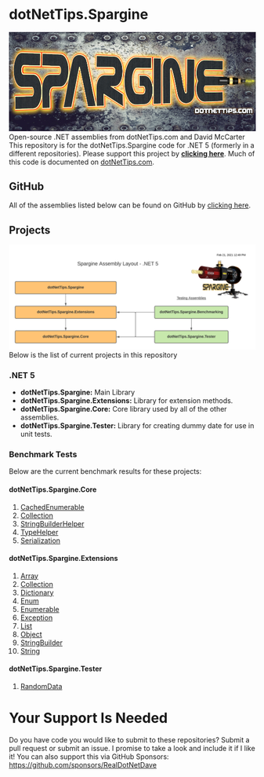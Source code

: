 # dotNetTips.Spargine
![](docs/graphics/Spargine%20-%202021%20-%20Logo%20Text@0.5x-METAL.png)
Open-source .NET assemblies from dotNetTips.com and David McCarter
This repository is for the dotNetTips.Spargine code for .NET 5 (formerly in a different repositories). Please support this project by <a href="https://github.com/sponsors/RealDotNetDave" target="_blank">**clicking here**</a>. 
Much of this code is documented on <a href="https://dotnettips.wordpress.com/category/open-source/spargine/" target="_blank">dotNetTips.com</a>.
## GitHub
All of the assemblies listed below can be found on GitHub by <a href="https://www.nuget.org/packages?q=spargine+dotnettips" target="_blank">clicking here</a>.
## Projects
![](docs/graphics/Spargine%20Assembly%20Layout.png)
Below is the list of current projects in this repository
### .NET 5
*  	**dotNetTips.Spargine:** Main Library
*   **dotNetTips.Spargine.Extensions:** Library for extension methods.
*   **dotNetTips.Spargine.Core:** Core library used by all of the other assemblies.
*   **dotNetTips.Spargine.Tester:** Library for creating dummy date for use in unit tests.
### Benchmark Tests
Below are the current benchmark results for these projects:
#### dotNetTips.Spargine.Core
1. <a href="https://github.com/RealDotNetDave/dotNetTips.Spargine/blob/main/docs/Benchmark%20Results/dotNetTips.Spargine.Core.BenchmarkTests.CachedEnumerableCollectionBenchmark-report-github.md" target="_blank">CachedEnumerable</a>
2. <a href="https://github.com/RealDotNetDave/dotNetTips.Spargine/blob/main/docs/Benchmark%20Results/dotNetTips.Spargine.Core.BenchmarkTests.CollectionCollectionBenchmark-report-github.md" target="_blank">Collection</a>
3. <a href="https://github.com/RealDotNetDave/dotNetTips.Spargine/blob/main/docs/Benchmark%20Results/dotNetTips.Spargine.Core.BenchmarkTests.CollectionCollectionBenchmark-report-github.md" target="_blank">StringBuilderHelper</a>
4. <a href="https://github.com/RealDotNetDave/dotNetTips.Spargine/blob/main/docs/Benchmark%20Results/dotNetTips.Spargine.Core.BenchmarkTests.TypeHelperBenchmark-report-github.md" target="_blank">TypeHelper</a>
5. <a href="https://github.com/RealDotNetDave/dotNetTips.Spargine/blob/main/docs/Benchmark%20Results/dotNetTips.Spargine.Core.Xml.BenchmarkTests.SerializationBenchmark-report-github.md" target="_blank">Serialization</a>
#### dotNetTips.Spargine.Extensions
1. <a href="https://github.com/RealDotNetDave/dotNetTips.Spargine/blob/main/docs/Benchmark%20Results/dotNetTips.Spargine.Extensions.BenchmarkTests.ArrayExtensionsCollectionBenchmark-report-github.md" target="_blank">Array</a>
3. <a href="https://github.com/RealDotNetDave/dotNetTips.Spargine/blob/main/docs/Benchmark%20Results/dotNetTips.Spargine.Extensions.BenchmarkTests.CollectionExtensionsCollectionBenchmark-report-github.md" target="_blank">Collection</a>
4. <a href="https://github.com/RealDotNetDave/dotNetTips.Spargine/blob/main/docs/Benchmark%20Results/dotNetTips.Spargine.Extensions.BenchmarkTests.DictionaryExtensionsCollectionBenchmark-report-github.md" target="_blank">Dictionary</a>
5. <a href="https://github.com/RealDotNetDave/dotNetTips.Spargine/blob/main/docs/Benchmark%20Results/dotNetTips.Spargine.Extensions.BenchmarkTests.EnumExtensionsBenchmark-report-github.md" target="_blank">Enum</a>
6. <a href="https://github.com/RealDotNetDave/dotNetTips.Spargine/blob/main/docs/Benchmark%20Results/dotNetTips.Spargine.Extensions.BenchmarkTests.EnumerableExtensionsCollectionBenchmark-report-github.md" target="_blank">Enumerable</a>
7. <a href="https://github.com/RealDotNetDave/dotNetTips.Spargine/blob/main/docs/Benchmark%20Results/dotNetTips.Spargine.Extensions.BenchmarkTests.ExceptionExtensionsBenchmark-report-github.md" target="_blank">Exception</a>
8. <a href="https://github.com/RealDotNetDave/dotNetTips.Spargine/blob/main/docs/Benchmark%20Results/dotNetTips.Spargine.Extensions.BenchmarkTests.ListExtensionsCollectionBenchmark-report-github.md" target="_blank">List</a>
9. <a href="https://github.com/RealDotNetDave/dotNetTips.Spargine/blob/main/docs/Benchmark%20Results/dotNetTips.Spargine.Extensions.BenchmarkTests.ObjectExtensionsBenchmark-report-github.md" target="_blank">Object</a>
10. <a href="https://github.com/RealDotNetDave/dotNetTips.Spargine/blob/main/docs/Benchmark%20Results/dotNetTips.Spargine.Extensions.BenchmarkTests.StringBuilderExtensionsCounterBenchmark-report-github.md" target="_blank">StringBuilder</a>
11. <a href="https://github.com/RealDotNetDave/dotNetTips.Spargine/blob/main/docs/Benchmark%20Results/dotNetTips.Spargine.Extensions.BenchmarkTests.StringExtensionsCounterBenchmark-report-github.md" target="_blank">String</a>
#### dotNetTips.Spargine.Tester
1. <a href="https://github.com/RealDotNetDave/dotNetTips.Spargine/blob/main/docs/Benchmark%20Results/dotNetTips.Spargine.Extensions.BenchmarkTests.Tester.RandomDataBenchmark-report-github.md" target="_blank">RandomData</a>
# Your Support Is Needed
Do you have code you would like to submit to these repositories? Submit a pull request or submit an issue. I promise to take a look and include it if I like it! You can also support this via GitHub Sponsors: <a href="https://github.com/sponsors/RealDotNetDave" target="_blank">https://github.com/sponsors/RealDotNetDave</a>